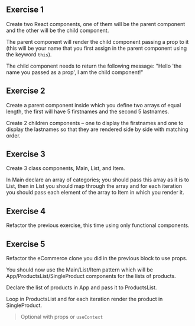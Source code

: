 ## Exercise 1

Create two React components, one of them will be the parent component and the other will be the child component.

The parent component will render the child component passing a prop to it (this will be your name that you first assign in the parent component using the 
keyword `this`). 

The child component needs to return the following message: "Hello 'the name you passed as a prop', I am  the child component!"

## Exercise 2

Create a parent component inside which you define two arrays of equal length, the first will have 5 firstnames and the second 5 lastnames.

Create 2 children components – one to display the firstnames and one to display the lastnames so that they are rendered side by side with matching order.

## Exercise 3 

Create 3 class components, Main, List, and Item.

In Main declare an array of categories; you should pass this array as it is to List, 
then in List you should map through the array and for each iteration you should pass each element of the array to Item in which you render it.

## Exercise 4

Refactor the previous exercise, this time using only functional components.

## Exercise 5

Refactor the eCommerce clone you did in the previous block to use props.

You should now use the Main/List/Item pattern which will be App/ProductsList/SingleProduct components for the lists of products. 

Declare the list of products in App and pass it to ProductsList.

Loop in ProductsList and for each iteration render the product in SingleProduct. 

> Optional with props or `useContext`
